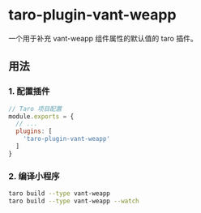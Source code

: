 # taro-plugin-vant-weapp

一个用于补充 vant-weapp 组件属性的默认值的 taro 插件。

## 用法

### 1. 配置插件

```js
// Taro 项目配置
module.exports = {
  // ...
  plugins: [
    'taro-plugin-vant-weapp'
  ]
}
```

### 2. 编译小程序

```bash
taro build --type vant-weapp
taro build --type vant-weapp --watch
```
